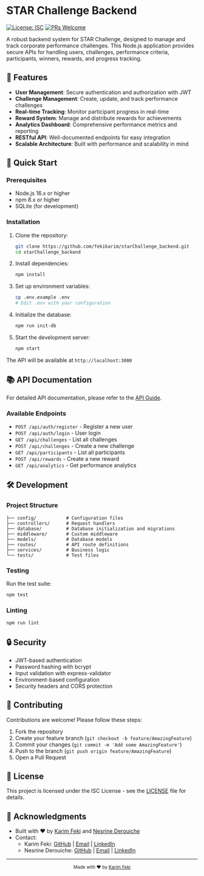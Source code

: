 # STAR Challenge Backend

[![License: ISC](https://img.shields.io/badge/License-ISC-blue.svg)](https://opensource.org/licenses/ISC)
[![PRs Welcome](https://img.shields.io/badge/PRs-welcome-brightgreen.svg)](http://makeapullrequest.com)

A robust backend system for STAR Challenge, designed to manage and track corporate performance challenges. This Node.js application provides secure APIs for handling users, challenges, performance criteria, participants, winners, rewards, and progress tracking.

## 🌟 Features

- **User Management**: Secure authentication and authorization with JWT
- **Challenge Management**: Create, update, and track performance challenges
- **Real-time Tracking**: Monitor participant progress in real-time
- **Reward System**: Manage and distribute rewards for achievements
- **Analytics Dashboard**: Comprehensive performance metrics and reporting
- **RESTful API**: Well-documented endpoints for easy integration
- **Scalable Architecture**: Built with performance and scalability in mind

## 🚀 Quick Start

### Prerequisites

- Node.js 16.x or higher
- npm 8.x or higher
- SQLite (for development)

### Installation

1. Clone the repository:
   ```bash
   git clone https://github.com/fekikarim/starChallenge_backend.git
   cd starChallenge_backend
   ```

2. Install dependencies:
   ```bash
   npm install
   ```

3. Set up environment variables:
   ```bash
   cp .env.example .env
   # Edit .env with your configuration
   ```

4. Initialize the database:
   ```bash
   npm run init-db
   ```

5. Start the development server:
   ```bash
   npm start
   ```

The API will be available at `http://localhost:3000`

## 📚 API Documentation

For detailed API documentation, please refer to the [API Guide](./API_GUIDE.md).

### Available Endpoints

- `POST /api/auth/register` - Register a new user
- `POST /api/auth/login` - User login
- `GET /api/challenges` - List all challenges
- `POST /api/challenges` - Create a new challenge
- `GET /api/participants` - List all participants
- `POST /api/rewards` - Create a new reward
- `GET /api/analytics` - Get performance analytics

## 🛠 Development

### Project Structure

```
├── config/           # Configuration files
├── controllers/      # Request handlers
├── database/         # Database initialization and migrations
├── middleware/       # Custom middleware
├── models/           # Database models
├── routes/           # API route definitions
├── services/         # Business logic
└── tests/            # Test files
```

### Testing

Run the test suite:

```bash
npm test
```

### Linting

```bash
npm run lint
```

## 🔒 Security

- JWT-based authentication
- Password hashing with bcrypt
- Input validation with express-validator
- Environment-based configuration
- Security headers and CORS protection

## 🤝 Contributing

Contributions are welcome! Please follow these steps:

1. Fork the repository
2. Create your feature branch (`git checkout -b feature/AmazingFeature`)
3. Commit your changes (`git commit -m 'Add some AmazingFeature'`)
4. Push to the branch (`git push origin feature/AmazingFeature`)
5. Open a Pull Request

## 📄 License

This project is licensed under the ISC License - see the [LICENSE](LICENSE) file for details.

## 👏 Acknowledgments

- Built with ❤️ by [Karim Feki](https://github.com/fekikarim) and [Nesrine Derouiche](https://github.com/nesrine77)
- Contact: 
  - Karim Feki: [GitHub](https://github.com/fekikarim) | [Email](mailto:feki.karim28@gmail.com) | [LinkedIn](https://www.linkedin.com/in/karimfeki/)
  - Nesrine Derouiche: [GitHub](https://github.com/nesrine77) | [Email](mailto:nesrine.derouiche15@gmail.com) | [LinkedIn](https://www.linkedin.com/in/nesrine-derouiche/)

---

<div align="center">
  <sub>Made with ❤️ by <a href="https://github.com/fekikarim">Karim Feki</a></sub>
</div>
